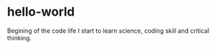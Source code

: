 # hello-world
Begining of the code life
I start to learn science, coding skill and critical thinking.
